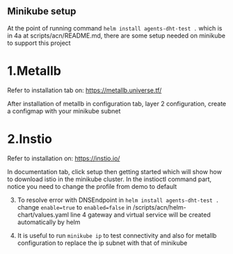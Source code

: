 ## Minikube setup 

At the point of running command `helm install agents-dht-test .` which is in 4a at scripts/acn/README.md, there are some setup needed on minikube to support this project

# 1.Metallb 
Refer to installation tab on: https://metallb.universe.tf/

After installation of metallb in configuration tab, layer 2 configuration, create a configmap with your minikube subnet

# 2.Instio
Refer to installation on: https://instio.io/

In documentation tab, click setup then getting started which will show how to download istio in the minikube cluster. In the instioctl command part, notice you need to change the profile from demo to default

3. To resolve error with DNSEndpoint in `helm install agents-dht-test .` change `enable=true` to `enabled=false` in /scripts/acn/helm-chart/values.yaml line 4 gateway and virtual service will be created automatically by helm

4. It is useful to run `minikube ip` to test connectivity and also for metallb configuration to replace the ip subnet with that of minikube